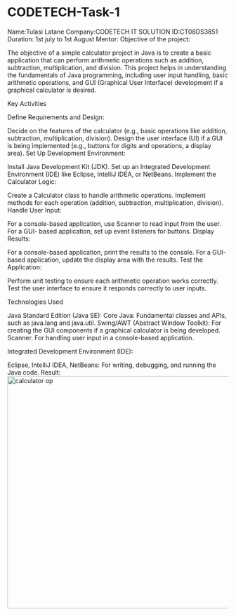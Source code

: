 # CODETECH-Task-1
Name:Tulasi Latane
Company:CODETECH IT SOLUTION
ID:CT08DS3851
Duration: 1st july to 1st August
Mentor:
Objective of the project:

The objective of a simple calculator project in Java is to create a basic application that can perform arithmetic operations such as addition, subtraction, multiplication, and division. This project helps in understanding the fundamentals of Java programming, including user input handling, basic arithmetic operations, and GUI (Graphical User Interface) development if a graphical calculator is desired.

Key Activities

Define Requirements and Design:

Decide on the features of the calculator (e.g., basic operations like addition, subtraction, multiplication, division). Design the user interface (UI) if a GUI is being implemented (e.g., buttons for digits and operations, a display area). Set Up Development Environment:

Install Java Development Kit (JDK). Set up an Integrated Development Environment (IDE) like Eclipse, IntelliJ IDEA, or NetBeans. Implement the Calculator Logic:

Create a Calculator class to handle arithmetic operations. Implement methods for each operation (addition, subtraction, multiplication, division). Handle User Input:

For a console-based application, use Scanner to read input from the user. For a GUI- based application, set up event listeners for buttons. Display Results:

For a console-based application, print the results to the console. For a GUI-based application, update the display area with the results. Test the Application:

Perform unit testing to ensure each arithmetic operation works correctly. Test the user interface to ensure it responds correctly to user inputs.

Technologies Used

Java Standard Edition (Java SE): Core Java: Fundamental classes and APIs, such as java.lang and java.util. Swing/AWT (Abstract Window Toolkit): For creating the GUI components if a graphical calculator is being developed. Scanner. For handling user input in a console-based application.

Integrated Development Environment (IDE):

Eclipse, IntelliJ IDEA, NetBeans: For writing, debugging, and running the Java code.
Result:
<img width="530" alt="calculator op" src="https://github.com/user-attachments/assets/13a22c16-bc08-4ed3-98d5-71def510bc34">
